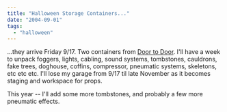```yaml
---
title: "Halloween Storage Containers..."
date: "2004-09-01"
tags: 
  - "halloween"
---
```


...they arrive Friday 9/17. Two containers from [Door to Door](http://www.doortodoor.com/default.asp). I'll have a week to unpack foggers, lights, cabling, sound systems, tombstones, cauldrons, fake trees, doghouse, coffins, compressor, pneumatic systems, skeletons, etc etc etc. I'll lose my garage from 9/17 til late November as it becomes staging and workspace for props.

This year -- I'll add some more tombstones, and probably a few more pneumatic effects.
